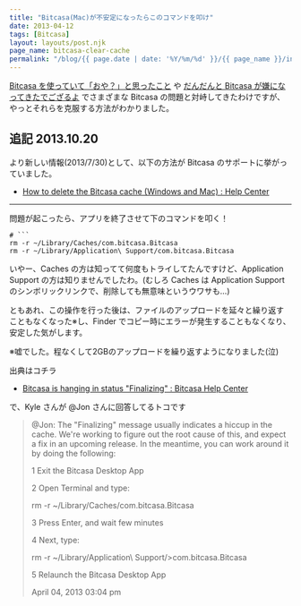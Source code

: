 ```yaml
---
title: "Bitcasa(Mac)が不安定になったらこのコマンドを叩け"
date: 2013-04-12
tags: [Bitcasa]
layout: layouts/post.njk
page_name: bitcasa-clear-cache
permalink: "/blog/{{ page.date | date: '%Y/%m/%d' }}/{{ page_name }}/index.html"
---
```

[Bitcasa を使っていて「おや？」と思ったこと](http://amay077.github.com/blog/2013/03/25/bitcasa-tips-1/) や [だんだんと Bitcasa が嫌になってきたでござるよ](http://amay077.github.com/blog/2013/04/01/bitcasa-troubles-1/) でさまざまな Bitcasa の問題と対峙してきたわけですが、やっとそれらを克服する方法がわかりました。
<!--more-->

## 追記 2013.10.20

より新しい情報(2013/7/30)として、以下の方法が Bitcasa のサポートに挙がっていました。

* [How to delete the Bitcasa cache (Windows and Mac) : Help Center](https://support.bitcasa.com/entries/25056968-How-to-delete-the-Bitcasa-cache-Windows-and-Mac-)

----

問題が起こったら、アプリを終了させて下のコマンドを叩く！

```
# ```
rm -r ~/Library/Caches/com.bitcasa.Bitcasa
rm -r ~/Library/Application\ Support/com.bitcasa.Bitcasa 
```

いやー、Caches の方は知ってて何度もトライしてたんですけど、Application Support の方は知りませんでしたわ。(むしろ Caches は Application Support のシンボリックリンクで、削除しても無意味というウワサも…)

ともあれ、この操作を行った後は、ファイルのアップロードを延々と繰り返すこともなくなった※し、Finder でコピー時にエラーが発生することもなくなり、安定した気がします。

※嘘でした。程なくして2GBのアップロードを繰り返すようになりました(泣)

出典はコチラ

* [Bitcasa is hanging in status "Finalizing" : Bitcasa Help Center](http://support.bitcasa.com/entries/22943756-Bitcasa-is-hanging-in-status-Finalizing-)

で、Kyle さんが @Jon さんに回答してるトコです

>@Jon: The "Finalizing" message usually indicates  a hiccup in the cache. We're working to figure out the root cause of this, and expect a fix in an upcoming release. In the meantime, you can work around it by doing the following:
>
> 1 Exit the Bitcasa Desktop App
>
> 2 Open Terminal and type:
> 
> rm -r ~/Library/Caches/com.bitcasa.Bitcasa
>
> 3 Press Enter, and wait few minutes
> 
> 4 Next, type:
>
> rm -r ~/Library/Application\ Support/>com.bitcasa.Bitcasa 
>
> 5 Relaunch the Bitcasa Desktop App
>
>April 04, 2013 03:04 pm 